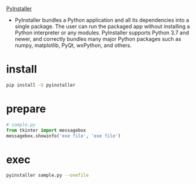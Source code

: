 [PyInstaller](https://pyinstaller.org/en/stable/)

- PyInstaller bundles a Python application and all its dependencies into a single package. The user can run the packaged app without installing a Python interpreter or any modules. PyInstaller supports Python 3.7 and newer, and correctly bundles many major Python packages such as numpy, matplotlib, PyQt, wxPython, and others.


# install

```sh
pip install -U pyinstaller
```

# prepare

```py
# sample.py
from tkinter import messagebox
messagebox.showinfo('exe file', 'exe file')
```


# exec

```sh
pyinstaller sample.py --onefile
```
